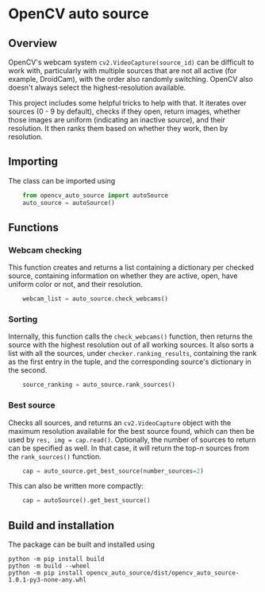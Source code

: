 # OpenCV auto source 

## Overview 

OpenCV's webcam system `cv2.VideoCapture(source_id)` can be difficult to work with, particularly with multiple sources that are not all active (for example, DroidCam), with the order also randomly switching. OpenCV also doesn't always select the highest-resolution available. 

This project includes some helpful tricks to help with that. It iterates over sources (0 - 9 by default), checks if they open, return images, whether those images are uniform (indicating an inactive source), and their resolution. It then ranks them based on whether they work, then by resolution. 

## Importing 

The class can be imported using 

```python
    from opencv_auto_source import autoSource
    auto_source = autoSource() 
```

## Functions 

### Webcam checking

This function creates and returns a list containing a dictionary per checked source, containing information on whether they are active, open, have uniform color or not, and their resolution. 

```python
    webcam_list = auto_source.check_webcams() 
```

### Sorting

Internally, this function calls the ```check_webcams()``` function, then returns the source with the highest resolution out of all working sources. It also sorts a list with all the sources, under ```checker.ranking_results```, containing the rank as the first entry in the tuple, and the corresponding source's dictionary in the second. 

```python
    source_ranking = auto_source.rank_sources() 
```

### Best source 

Checks all sources, and returns an ```cv2.VideoCapture``` object with the maximum resolution available for the best source found, which can then be used by ```res, img = cap.read()```. Optionally, the number of sources to return can be specified as well. In that case, it will return the top-$n$ sources from the ```rank_sources()``` function. 

```python
    cap = auto_source.get_best_source(number_sources=2) 
```

This can also be written more compactly: 

```python
    cap = autoSource().get_best_source() 
```

## Build and installation 

The package can be built and installed using 

    python -m pip install build
    python -m build --wheel
    python -m pip install opencv_auto_source/dist/opencv_auto_source-1.0.1-py3-none-any.whl
